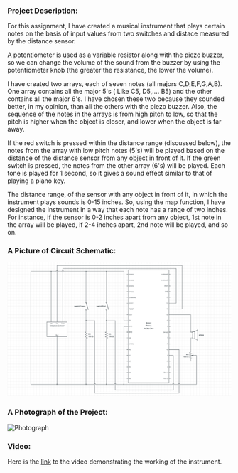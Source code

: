 ### Project Description:

For this assignment, I have created a musical instrument that plays certain notes on the basis of input values from two switches and distace measured by the distance sensor. 

A potentiometer is used as a variable resistor along with the piezo buzzer, so we can change the volume of the sound from the buzzer by using the potentiometer knob (the greater the resistance, the lower the volume).

I have created two arrays, each of seven notes (all majors C,D,E,F,G,A,B). One array contains all the major 5's ( Like C5, D5,.... B5) and the other contains all the major 6's. I have chosen these two because they sounded better, in my opinion, than all the others with the piezo buzzer. Also, the sequence of the notes in the arrays is from high pitch to low, so that the pitch is higher when the object is closer, and lower when the object is far away.

If the red switch is pressed within the distance range (discussed below), the notes from the array with low pitch notes (5's) will be played based on the distance of the distance sensor from any object in front of it. If the green switch is pressed, the notes from the other array (6's) will be played. Each tone is played for 1 second, so it gives a sound effect similar to that of playing a piano key.

The distance range, of the sensor with any object in front of it, in which the instrument plays sounds is 0-15 inches. So, using the map function, I have designed the instrument in a way that each note has a range of two inches. For instance, if the sensor is 0-2 inches apart from any object, 1st note in the array will be played, if 2-4 inches apart, 2nd note will be played, and so on.

### A Picture of Circuit Schematic:
![Schematic](https://github.com/ehtishamoas/introToIM/blob/main/June21/schematic.png)

### A Photograph of the Project:
![Photograph](https://github.com/ehtishamoas/introToIM/blob/main/June21/Photograph.jpg)

### Video:
Here is the [link](https://drive.google.com/file/d/16Qd0PO8WolfDlTqJt4dbbrOZOwP4eOAW/view?usp=sharing) to the video demonstrating the working of the instrument.

